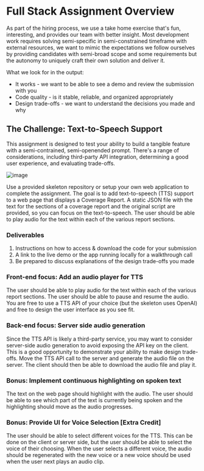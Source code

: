 # Full Stack Assignment Overview

As part of the hiring process, we use a take home exercise that's fun, interesting, and provides our team with better insight. Most development work requires solving semi-specific in semi-constrained timeframe with external resources, we want to mimic the expectations we follow ourselves by providing candidates with semi-broad scope and some requirements but the autonomy to uniquely craft their own solution and deliver it.

What we look for in the output:

- It works - we want to be able to see a demo and review the submission with you
- Code quality - is it stable, reliable, and organized appropriately
- Design trade-offs - we want to understand the decisions you made and why

## The Challenge: Text-to-Speech Support

This assignment is designed to test your ability to build a tangible feature with a semi-contrained, semi-openended prompt. There's a range of considerations, including third-party API integration, determining a good user experience, and evaluating trade-offs.

![image](https://github.com/zest-world/interview/assets/4218998/5dc5101c-70d9-4533-af0d-8bb02eb711bd)


Use a provided skeleton repository or setup your own web application to complete the assignment. The goal is to add text-to-speech (TTS) support to a web page that displays a Coverage Report. A static JSON file with the text for the sections of a coverage report and the original script are provided, so you can focus on the text-to-speech. The user should be able to play audio for the text within each of the various report sections.

### Deliverables

1. Instructions on how to access & download the code for your submission
2. A link to the live demo or the app running locally for a walkthrough call
3. Be prepared to discuss explanations of the design trade-offs you made

### **Front-end focus: Add an audio player for TTS**

The user should be able to play audio for the text within each of the various report sections. The user should be able to pause and resume the audio. You are free to use a TTS API of your choice (but the skeleton uses OpenAI) and free to design the user interface as you see fit.

### **Back-end focus: Server side audio generation**

Since the TTS API is likely a third-party service, you may want to consider server-side audio generation to avoid exposing the API key on the client. This is a good opportunity to demonstrate your ability to make design trade-offs. Move the TTS API call to the server and generate the audio file on the server. The client should then be able to download the audio file and play it.

### **Bonus: Implement continuous highlighting on spoken text**

The text on the web page should highlight with the audio. The user should be able to see which part of the text is currently being spoken and the highlighting should move as the audio progresses.

### **Bonus: Provide UI for Voice Selection [Extra Credit]**

The user should be able to select different voices for the TTS. This can be done on the client or server side, but the user should be able to select the voice of their choosing. When the user selects a different voice, the audio should be regenerated with the new voice or a new voice should be used when the user next plays an audio clip.
